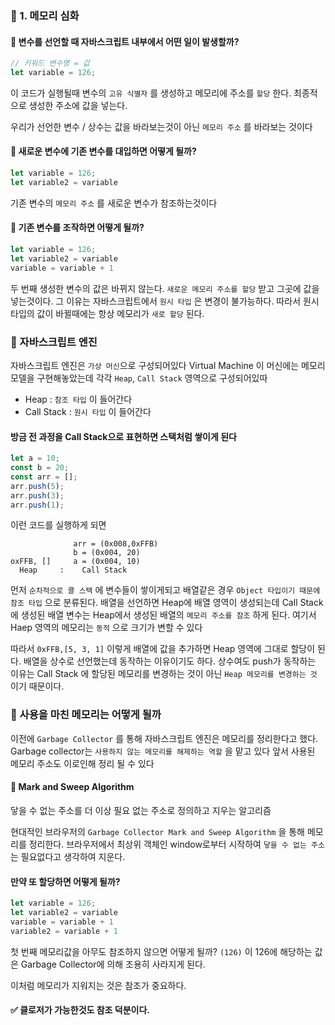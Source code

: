 
### 📌 1. 메모리 심화

#### 📍 변수를 선언할 때 자바스크립트 내부에서 어떤 일이 발생할까?

```js
// 키워드 변수명 = 값
let variable = 126;
```


이 코드가 실행될때 변수의 `고유 식별자` 를 생성하고 메모리에 주소를 `할당` 한다.
최종적으로 생성한 주소에 값을 넣는다.

우리가 선언한 변수 / 상수는 값을 바라보는것이 아닌 
`메모리 주소` 를 바라보는 것이다

#### 📍 새로운 변수에 기존 변수를 대입하면 어떻게 될까?

```js
let variable = 126;
let variable2 = variable
```

기존 변수의 `메모리 주소` 를 새로운 변수가 참조하는것이다

#### 📍 기존 변수를 조작하면 어떻게 될까?

```js
let variable = 126;
let variable2 = variable
variable = variable + 1
```

두 번째 생성한 변수의 값은 바뀌지 않는다.
`새로운 메모리 주소를 할당` 받고 그곳에 값을 넣는것이다.
그 이유는 자바스크립트에서 `원시 타입` 은
변경이 불가능하다.
따라서 원시타입의 값이 바뀔때에는 항상 메모리가 `새로 할당` 된다.

### 📌 자바스크립트 엔진

자바스크립트 엔진은 `가상 머신`으로 구성되어있다
Virtual Machine 이 머신에는 메모리 모델을 구현해놓았는데
각각 `Heap`, `Call Stack` 영역으로 구성되어있따

- Heap : `참조 타입` 이 들어간다
- Call Stack : `원시 타입` 이 들어간다 

#### 방금 전 과정을 Call Stack으로 표현하면 스택처럼 쌓이게 된다 
  
```js
let a = 10;
const b = 20;
const arr = [];
arr.push(5);
arr.push(3);
arr.push(1);
```
이런 코드를 실행하게 되면

```
              arr = (0x008,0xFFB)
              b = (0x004, 20)
oxFFB, []     a = (0x004, 10)
  Heap     :    Call Stack
```

먼저 `순차적으로 콜 스택` 에 변수들이 쌓이게되고
배열같은 경우 `Object 타입이기 때문에 참조 타입` 으로 분류된다.
배열을 선언하면 Heap에 배열 영역이 생성되는데
Call Stack에 생성된 배열 변수는 Heap에서 생성된 배열의
`메모리 주소를 참조` 하게 된다.
여기서 Haep 영역의 메모리는 `동적` 으로 크기가 변할 수 있다

따라서 `0xFFB,[5, 3, 1]`
이렇게 배열에 값을 추가하면 Heap 영역에 그대로 할당이 된다.
배열을 상수로 선언했는데 동작하는 이유이기도 하다.
상수여도 push가 동작하는 이유는 Call Stack 에 할당된 메모리를
변경하는 것이 아닌 `Heap 메모리를 변경하는 것` 이기 때문이다.


### 📌 사용을 마친 메모리는 어떻게 될까

이전에 `Garbage Collector` 를 통해 자바스크립트 엔진은 메모리를 정리한다고 했다.
Garbage collector는 `사용하지 않는 메모리를 해제하는 역할` 을 맡고 있다
앞서 사용된 메모리 주소도 이로인해 정리 될 수 있다

#### 📍 Mark and Sweep Algorithm

닿을 수 없는 주소를 더 이상 필요 없는 주소로 정의하고 지우는 알고리즘

현대적인 브라우저의 `Garbage Collector Mark and Sweep Algorithm` 을
통해 메모리를 정리한다. 브라우저에서 최상위 객체인 window로부터 시작하여
`닿을 수 없는 주소` 는 필요없다고 생각하여 지운다.


#### 만약 또 할당하면 어떻게 될까?

```js
let variable = 126;
let variable2 = variable
variable = variable + 1
variable2 = variable + 1
```

첫 번째 메모리값을 아무도 참조하지 않으면 어떻게 될까? `(126)`
이 126에 해당하는 값은 Garbage Collector에 의해
조용히 사라지게 된다.

이처럼 메모리가 지워지는 것은 참조가 중요하다.

#### ✅ 클로저가 가능한것도 참조 덕분이다.